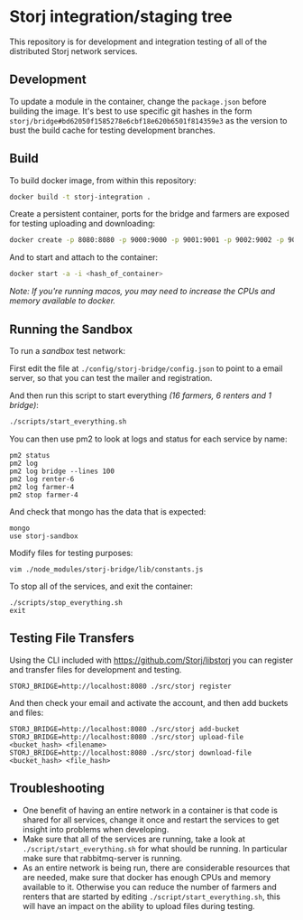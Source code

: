 Storj integration/staging tree
==============================

This repository is for development and integration testing of all of the distributed Storj network services.

## Development

To update a module in the container, change the `package.json` before building the image. It's best to use specific git hashes in the form `storj/bridge#bd62050f1585278e6cbf18e620b6501f814359e3` as the version to bust the build cache for testing development branches.

## Build

To build docker image, from within this repository:


```bash
docker build -t storj-integration .
```

Create a persistent container, ports for the bridge and farmers are exposed for testing uploading and downloading:

```bash
docker create -p 8080:8080 -p 9000:9000 -p 9001:9001 -p 9002:9002 -p 9003:9003 -p 9004:9004 -p 9005:9005 -p 9006:9006 -p 9007:9007 -p 9008:9008 -p 9009:9009 -p 9010:9010 -p 9011:9011 -p 9012:9012 -p 9013:9013 -p 9014:9014 -p 9015:9015 -p 9016:9016 -t -i storj-integration bash
```

And to start and attach to the container:

```bash
docker start -a -i <hash_of_container>
```

*Note: If you're running macos, you may need to increase the CPUs and memory available to docker.*

## Running the Sandbox

To run a *sandbox* test network:

First edit the file at `./config/storj-bridge/config.json` to point to a
email server, so that you can test the mailer and registration.

And then run this script to start everything *(16 farmers, 6 renters and 1 bridge)*:
```bash
./scripts/start_everything.sh
```

You can then use pm2 to look at logs and status for each service by name:
```
pm2 status
pm2 log
pm2 log bridge --lines 100
pm2 log renter-6
pm2 log farmer-4
pm2 stop farmer-4
```

And check that mongo has the data that is expected:
```
mongo
use storj-sandbox
```

Modify files for testing purposes:
```
vim ./node_modules/storj-bridge/lib/constants.js
```

To stop all of the services, and exit the container:
```
./scripts/stop_everything.sh
exit
```

## Testing File Transfers

Using the CLI included with https://github.com/Storj/libstorj you can register and transfer files for development and testing.

```
STORJ_BRIDGE=http://localhost:8080 ./src/storj register
```

And then check your email and activate the account, and then add buckets and files:

```
STORJ_BRIDGE=http://localhost:8080 ./src/storj add-bucket
STORJ_BRIDGE=http://localhost:8080 ./src/storj upload-file <bucket_hash> <filename>
STORJ_BRIDGE=http://localhost:8080 ./src/storj download-file <bucket_hash> <file_hash>
```

## Troubleshooting

- One benefit of having an entire network in a container is that code is shared for all services, change it once and restart the services to get insight into problems when developing.
- Make sure that all of the services are running, take a look at `./script/start_everything.sh` for what should be running. In particular make sure that rabbitmq-server is running.
- As an entire network is being run, there are considerable resources that are needed, make sure that docker has enough CPUs and memory available to it. Otherwise you can reduce the number of farmers and renters that are started by editing `./script/start_everything.sh`, this will have an impact on the ability to upload files during testing.
